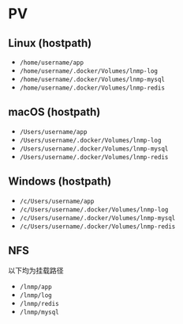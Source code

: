 # PV

## Linux (hostpath)

* `/home/username/app`
* `/home/username/.docker/Volumes/lnmp-log`
* `/home/username/.docker/Volumes/lnmp-mysql`
* `/home/username/.docker/Volumes/lnmp-redis`

## macOS (hostpath)

* `/Users/username/app`
* `/Users/username/.docker/Volumes/lnmp-log`
* `/Users/username/.docker/Volumes/lnmp-mysql`
* `/Users/username/.docker/Volumes/lnmp-redis`

## Windows (hostpath)

* `/c/Users/username/app`
* `/c/Users/username/.docker/Volumes/lnmp-log`
* `/c/Users/username/.docker/Volumes/lnmp-mysql`
* `/c/Users/username/.docker/Volumes/lnmp-redis`

## NFS

以下均为挂载路径

* `/lnmp/app`
* `/lnmp/log`
* `/lnmp/redis`
* `/lnmp/mysql`
